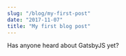 ```yaml
---
slug: "/blog/my-first-post"
date: "2017-11-07"
title: "My first blog post"
---
```


Has anyone heard about GatsbyJS yet?
